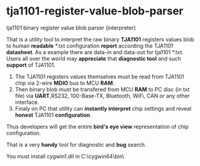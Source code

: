# tja1101-register-value-blob-parser
tja1101 binary register value blob parser (interpreter)

That is a utility tool to interpret the raw binary **TJA1101** registers values blob to human **readable** *.txt configuration **report** according the TJA1101 **datasheet**.
As a example there are data-in and data-out for tja1101 *.txt. 
Users all over the world may **appreciate** that **diagnostic tool** and such **support** of TJA1101.

1) The TJA1101 registers values themselves must be read from TJA1101 chip via 2-wire **MDIO** bus to MCU **RAM**. 
2) Then binary blob must be transfered from MCU **RAM** to PC disc (in txt file) via **UART**,RS232, 100-Base-TX, Bluetooth, WiFi, CAN or any other interface.
3) Finaly on PC that utility can **instantly interpret** chip settings and reveal **honest** TJA1101 **configuration**.

Thus developers will get the entire **bird's eye view** representation of chip configuration.

That is a very **handy** tool for diagnostic and **bug** search.


You must install cygwin1.dll in C:\cygwin64\bin\

